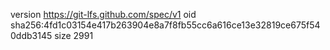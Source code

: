 version https://git-lfs.github.com/spec/v1
oid sha256:4fd1c03154e417b263904e8a7f8fb55cc6a616ce13e32819ce675f540ddb3145
size 2991
